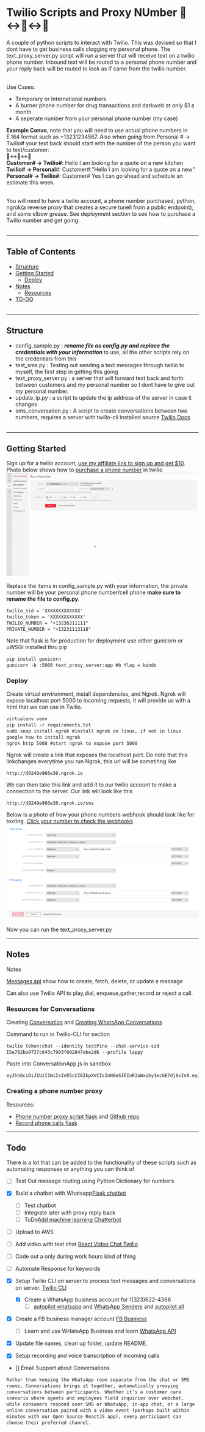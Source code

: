 # Twilio Scripts and Proxy NUmber 📱↔️👻↔️📱
A couple of python scripts to interact with Twilio. This was devised so that I dont have to get business calls clogging my personal phone. The text_proxy_server.py script will run a server that will receive text on a twilio phone number. Inbound text will be routed to a personal phone number and your reply back will be routed to look as if came from the twilio number. <br><br>

Use Cases:
* Temporary or International numbers 
* A burner phone number for drug transactions and darkweb at only $1 a month
* A seperate number from your personal phone number (my case)


<b>Example Convo</b>, note that you will need to use actual phone numbers in E.164 format such as +13231234567. Also when going from Personal # -> Twilio# your text back should start with the number of the person you want to text/customer:
<br>📱↔️👻↔️📱<br>
<b>Customer# -> Twilio#</b>: Hello I am looking for a quote on a new kitchen <br>
<b>Twilio# -> Personal</b>#: Customer#:"Hello I am looking for a quote on a new" <br>
<b>Personal# -> Twilio#</b>: Customer# Yes I can go ahead and schedule an estimate this week. <br><br>

You will need to have a twilio account, a phone number purchased, python, ngrok(a reverse proxy that creates a secure tunell from a public endpoint), and some elbow grease. See deployment section to see how to purchase a Twilio number and get going. <br><br>

---
## Table of Contents
* [Structure](#Structure) 
* [Getting Started](#getting-started)
  * [Deploy](#deploy)
* [Notes](#notes)
  * [Resources](#resources)
* [TO-DO](#todo)
<br><br>

---
## Structure
* config_sample.py : <b><i>rename file as config.py and replace the credentials with your information </b></i> to use, all the other scripts rely on the credentials from this
* test_sms.py : Testing out sending a text messages through twilio to myself, the first step in getting this going
* text_proxy_server.py : a server that will forward text back and forth between customers and my personal number so I dont have to give out my personal number. 
* update_ip.py : a script to update the ip address of the server in case it changes
* sms_conversation.py : A script to create conversations between two numbers, requires a server with twilio-cli installed source [Twilio Docs](https://www.twilio.com/docs/conversations/quickstart) 
<br><br>

---
## Getting Started

Sign up for a twilio account, [use my affiliate link to sign up and get $10](www.twilio.com/referral/T0noIv). Photo below shows how to [purchase a phone number](https://www.twilio.com/console/phone-numbers/search) in twilio
![](./static/images/buy-number.gif)

Replace the items in config_sample.py with your information, the private number will be your personal phone number/cell phone <b> make sure to rename the file to config.py</b>. 
```
twilio_sid = 'XXXXXXXXXXXXX'
twilio_token = 'XXXXXXXXXXXX'
TWILIO_NUMBER = "+13236211111"
PRIVATE_NUMBER = "+13231113118"
```

Note that flask is for production for deployment use either gunicorn or uWSGI installed thru pip
```
pip install gunicorn
gunicorn -b :5000 text_proxy_server:app #b flag = binds
```

### Deploy 
Create virtual environment, install dependencies, and Ngrok. Ngrok will expose localhost port 5000 to incoming requests, it will provide us with a html that we can use in Twilio. 
```
virtualenv venv
pip install -r requirements.txt
sudo snap install ngrok #install ngrok on linux, if not in linux google how to install ngrok
ngrok http 5000 #start ngrok to expose port 5000
```

Ngrok will create a link that exposes the localhost port. Do note that this linkchanges everytime you run Ngrok, this url will be sometihng like
```
http://d9249e966e30.ngrok.io
```
We can then take this link and add it to our twilio account to make a connection to the server. Our link will look like this
```
http://d9249e966e30.ngrok.io/sms
```

Below is a photo of how your phone numbers webhook should look like for texting. [Click your number to check the webhooks](https://www.twilio.com/console/phone-numbers/incoming)
![](./static/images/webhook-setup.png)

Now you can run the text_proxy_server.py


---
## Notes
Notes

[Messages api](https://www.twilio.com/docs/sms/api/message-resource#create-a-message-resource) show how to create, fetch, delete, or update a message

Can also use Twilio API to play,dial, enqueue,gather,record or reject a call. 

### Resources for Conversations
Creating [Conversation](https://www.twilio.com/docs/conversations/quickstart?code-sample=code-create-your-first-conversation&code-language=Node.js&code-sdk-version=3.x) and [Creating WhatsApp Conversations](https://www.twilio.com/docs/conversations/using-whatsapp-conversations)


Command to run in Twilio-CLI for section 
```
twilio token:chat --identity testPine --chat-service-sid ISe762ba9737c643c7993f602847ebe2d6 --profile lappy

```

Paste into ConversationApp.js in sandbox
```
eyJhbGciOiJIUzI1NiIsInR5cCI6IkpXVCIsImN0eSI6InR3aWxpby1mcGE7dj0xIn0.eyJqdGkiOiJTSzA5YWM1NzVjYWFhOTM4MDhkYTMyZTg4YmI2ZmUwNzJjLTE2MjAyNTgzNDYiLCJncmFudHMiOnsiaWRlbnRpdHkiOiJ0ZXN0UGluZSIsImNoYXQiOnsic2VydmljZV9zaWQiOiJJU2U3NjJiYTk3MzdjNjQzYzc5OTNmNjAyODQ3ZWJlMmQ2In19LCJpYXQiOjE2MjAyNTgzNDYsImV4cCI6MTYyMDI2MTk0NiwiaXNzIjoiU0swOWFjNTc1Y2FhYTkzODA4ZGEzMmU4OGJiNmZlMDcyYyIsInN1YiI6IkFDMjhkMGM0MmQzMGY2YzJiYTE1YzA5NGQyZDZiYjMwMTUifQ.jhQPnYhIRs2cXDbcixBF0NeeImflx1VZa_msVSNFLcY
```

### Creating a phone number proxy
Resources:
* [Phone number proxy script flask](https://www.twilio.com/blog/2018/02/phone-number-forward-mask-python-flask.html) and [Github repo](https://github.com/npentrel/twilio-ghost)
* [Record phone calls flask](https://www.twilio.com/blog/transcribe-voice-message-twilio-python-flask)
---
## Todo
There is a lot that can be added to the functionality of these scripts such as automating responses or anything you can think of
* [ ] Test Out message routing using Python Dictionary for numbers
* [x] Build a chatbot with Whatsapp[Flask chatbot ](https://www.twilio.com/blog/build-a-whatsapp-chatbot-with-python-flask-and-twilio)
  * [ ] Test chatbot
  * [ ] Integrate later with proxy reply back
  * [ ] ToDo[Add machine learning Chatterbot](https://github.com/gunthercox/ChatterBot)
* [ ] Upload to AWS
* [ ] Add video with text chat [React Video Chat Twilio](https://www.twilio.com/blog/open-source-video-chat-app-reactjs-conversations-api)
* [ ] Code out a only during work hours kind of thing 
* [ ] Automate Response for keywords
* [x] Setup Twilio CLI on server to process text messages and conversations on server. [Twilio CLI](https://www.twilio.com/docs/twilio-cli/quickstart)
  * [x] Create a WhatsApp business account for 1(323)622-4366
    * [ ] [autopilot whatsapp](https://www.twilio.com/docs/autopilot/channels/whatsapp) and [WhatsApp Senders](https://www.twilio.com/console/sms/whatsapp/senders) and [autopilot all](https://www.twilio.com/docs/autopilot/channels) 
* [x] Create a FB business manager account [FB Business](https://business.facebook.com/overview)
  * [ ] Learn and use WHatsApp Business and learn [WhatsApp API](https://www.twilio.com/docs/whatsapp/api)
* [x] Update file names, clean up folder, update README.
* [x] Setup recording and voice transcription of incoming calls


* [] Email Support about Conversations
```
Rather than keeping the WhatsApp room separate from the chat or SMS rooms, Conversations brings it together, automatically proxying conversations between participants. Whether it’s a customer care scenario where agents and employees field inquiries over webchat, while consumers respond over SMS or WhatsApp, in-app chat, or a large online conversation paired with a video event (perhaps built within minutes with our Open Source ReactJS app), every participant can choose their preferred channel. 
```